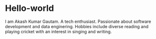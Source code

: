 # Hello-world
I am Akash Kumar Gautam.
A tech enthusiast.
Passionate about software development and data enginering.
Hobbies include diverse reading and playing cricket with an interest in singing and writing.
